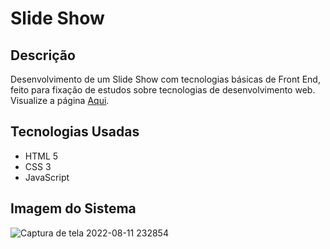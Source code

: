 <h1> Slide Show </h1>

<h2> Descrição </h2>
<p>
Desenvolvimento de um Slide Show com tecnologias básicas de Front End, feito para fixação de estudos sobre tecnologias de desenvolvimento web.
Visualize a página <a href="https://filipegran.github.io/slides-js/" a>Aqui<a/>.
</p>

<h2> Tecnologias Usadas </h2>
<ul> 
<li>HTML 5</li>
<li>CSS 3</li>
<li>JavaScript</li>
</ul>

<h2> Imagem do Sistema </h2>

![Captura de tela 2022-08-11 232854](https://user-images.githubusercontent.com/46307770/184273964-d317e341-4cca-4664-a7c0-f6d9535de496.png)
